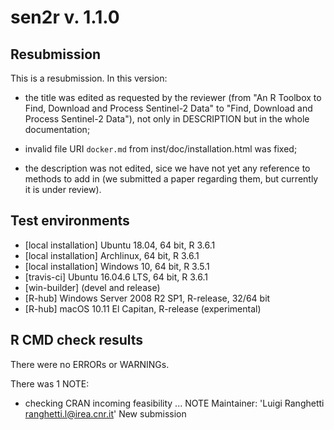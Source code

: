 # sen2r v. 1.1.0

## Resubmission
This is a resubmission. In this version:

* the title was edited as requested by the reviewer
    (from "An R Toolbox to Find, Download and Process Sentinel-2 Data"
    to "Find, Download and Process Sentinel-2 Data"),
    not only in DESCRIPTION but in the whole documentation;
    
* invalid file URI `docker.md` from inst/doc/installation.html was fixed;

* the description was not edited, sice we have not yet any reference to methods 
    to add in (we submitted a paper regarding them, but currently it is under review).


## Test environments
* [local installation] Ubuntu 18.04, 64 bit, R 3.6.1
* [local installation] Archlinux, 64 bit, R 3.6.1
* [local installation] Windows 10, 64 bit, R 3.5.1
* [travis-ci] Ubuntu 16.04.6 LTS, 64 bit, R 3.6.1
* [win-builder] (devel and release)
* [R-hub] Windows Server 2008 R2 SP1, R-release, 32/64 bit
* [R-hub] macOS 10.11 El Capitan, R-release (experimental)

## R CMD check results
There were no ERRORs or WARNINGs. 

There was 1 NOTE:

* checking CRAN incoming feasibility ... NOTE
    Maintainer: 'Luigi Ranghetti <ranghetti.l@irea.cnr.it>'
    New submission
